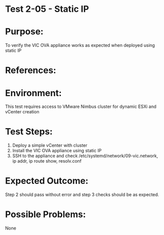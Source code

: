 Test 2-05 - Static IP
=======

# Purpose:
To verify the VIC OVA appliance works as expected when deployed using static IP

# References:

# Environment:
This test requires access to VMware Nimbus cluster for dynamic ESXi and vCenter creation

# Test Steps:
1. Deploy a simple vCenter with cluster
2. Install the VIC OVA appliance using static IP
3. SSH to the appliance and check /etc/systemd/network/09-vic.network, ip addr, ip route show, resolv.conf

# Expected Outcome:
Step 2 should pass without error and step 3 checks should be as expected.

# Possible Problems:
None
